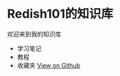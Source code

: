 # Redish101的知识库
欢迎来到我的知识库
- 学习笔记
- 教程
- 收藏夹
[View on Github](https://github.com/redish101/repository)